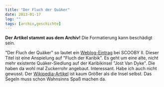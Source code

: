 ```yaml
---
title: "Der Fluch der Quäker"
date: 2013-01-17
log: ""
tags: [archiv,geschichte]
---
```

**Der Artikel stammt aus dem Archiv!** Die Formatierung kann beschädigt sein.

"Der Fluch der Quäker" so lautet ein <a href="">Weblog-Eintrag</a> bei SCOOBY II. Dieser Titel ist eine Anspielung auf "Fluch der Karibik". Es geht um eine alte, nicht mehr existente Quäker-Siedlung auf der Karibikinsel "Jost Van Dyke". Die haben da wohl mal Zuckerrohr angebaut. Interessant. Habe ich auch nicht gewusst. Der <a href="http://de.wikipedia.org/wiki/Jost_Van_Dyke">Wikipedia-Artikel</a> ist kaum Größer als die Insel selbst. Das Segeln muss schon Wahnsinns Spaß machen da.
